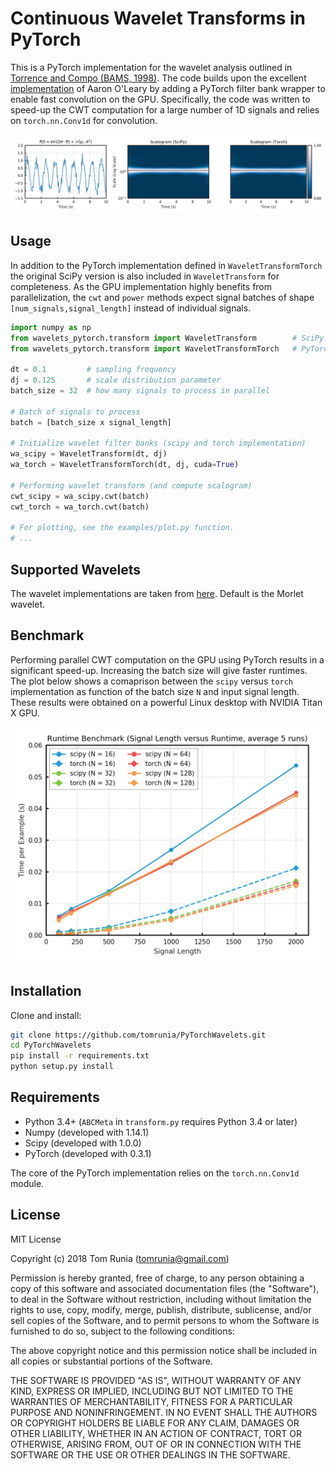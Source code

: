 # Continuous Wavelet Transforms in PyTorch

This is a PyTorch implementation for the wavelet analysis outlined in [Torrence
and Compo (BAMS, 1998)](http://paos.colorado.edu/research/wavelets/). The code builds upon the excellent [implementation](https://github.com/aaren/wavelets/)
of Aaron O'Leary by adding a PyTorch filter bank wrapper to enable fast convolution on the GPU. Specifically, the code was written to speed-up the CWT computation for a large number of 1D signals and relies on `torch.nn.Conv1d` for convolution. 

![PyTorch Wavelets](/assets/scalogram_comparison.png "Scalogram Comparison")

## Usage

In addition to the PyTorch implementation defined in `WaveletTransformTorch` the original SciPy version is also included in `WaveletTransform` for completeness. As the GPU implementation highly benefits from parallelization, the `cwt` and `power` methods expect signal batches of shape `[num_signals,signal_length]` instead of individual signals. 

```python
import numpy as np
from wavelets_pytorch.transform import WaveletTransform        # SciPy version
from wavelets_pytorch.transform import WaveletTransformTorch   # PyTorch version

dt = 0.1         # sampling frequency
dj = 0.125       # scale distribution parameter
batch_size = 32  # how many signals to process in parallel

# Batch of signals to process
batch = [batch_size x signal_length] 

# Initialize wavelet filter banks (scipy and torch implementation)
wa_scipy = WaveletTransform(dt, dj)
wa_torch = WaveletTransformTorch(dt, dj, cuda=True)

# Performing wavelet transform (and compute scalogram)
cwt_scipy = wa_scipy.cwt(batch)
cwt_torch = wa_torch.cwt(batch)

# For plotting, see the examples/plot.py function.
# ...
```

## Supported Wavelets

The wavelet implementations are taken from [here](https://github.com/aaren/wavelets/blob/master/wavelets/wavelets.py). Default is the Morlet wavelet.

## Benchmark

Performing parallel CWT computation on the GPU using PyTorch results in a significant speed-up. Increasing the batch size will give faster runtimes. The plot below shows a comaprison between the `scipy` versus `torch` implementation as function of the batch size `N` and input signal length. These results were obtained on a powerful Linux desktop with NVIDIA Titan X GPU.

<a href="/assets/runtime_versus_signal_length.png"><img src="/assets/runtime_versus_signal_length.png" width="700px" ></a>

## Installation

Clone and install:

```sh
git clone https://github.com/tomrunia/PyTorchWavelets.git
cd PyTorchWavelets
pip install -r requirements.txt
python setup.py install
```

## Requirements

- Python 3.4+ (`ABCMeta` in `transform.py` requires Python 3.4 or later)
- Numpy (developed with 1.14.1)
- Scipy (developed with 1.0.0)
- PyTorch (developed with 0.3.1)

The core of the PyTorch implementation relies on the `torch.nn.Conv1d` module.

## License

MIT License

Copyright (c) 2018 Tom Runia (tomrunia@gmail.com)

Permission is hereby granted, free of charge, to any person obtaining a copy
of this software and associated documentation files (the "Software"), to deal
in the Software without restriction, including without limitation the rights
to use, copy, modify, merge, publish, distribute, sublicense, and/or sell
copies of the Software, and to permit persons to whom the Software is
furnished to do so, subject to the following conditions:

The above copyright notice and this permission notice shall be included in all
copies or substantial portions of the Software.

THE SOFTWARE IS PROVIDED "AS IS", WITHOUT WARRANTY OF ANY KIND, EXPRESS OR
IMPLIED, INCLUDING BUT NOT LIMITED TO THE WARRANTIES OF MERCHANTABILITY,
FITNESS FOR A PARTICULAR PURPOSE AND NONINFRINGEMENT. IN NO EVENT SHALL THE
AUTHORS OR COPYRIGHT HOLDERS BE LIABLE FOR ANY CLAIM, DAMAGES OR OTHER
LIABILITY, WHETHER IN AN ACTION OF CONTRACT, TORT OR OTHERWISE, ARISING FROM,
OUT OF OR IN CONNECTION WITH THE SOFTWARE OR THE USE OR OTHER DEALINGS IN THE
SOFTWARE.
